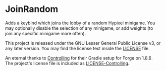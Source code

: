 # JoinRandom

Adds a keybind which joins the lobby of a random Hypixel minigame.
You may optionally disable the selection of any minigame, or add weights (to join any specific minigame more often).

This project is released under the GNU Lesser General Public License v3, or any later version.
You may find the license text inside the [LICENSE](https://github.com/shardion/JoinRandom/blob/1.8.9/LICENSE) file.

An eternal thanks to [Controlling](https://github.com/jaredlll08/Controlling/tree/1.8.9) for their Gradle setup for Forge on 1.8.9.
The project's license file is included as [LICENSE-Controlling](https://github.com/shardion/JoinRandom/blob/1.8.9/LICENSE-Controlling).
